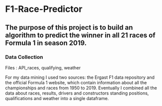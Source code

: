 # F1-Race-Predictor
## The purpose of this project is to build an algorithm to predict the winner in all 21 races of Formula 1 in season 2019.

### Data Collection

Files : API_races, qualifying, weather

For my data mining I used two sources: the Ergast F1 data repository and the official Formula 1 website, which contain information about all the championships and races from 1950 to 2019. Eventually I combined all the data about races, results, drivers and constructors standing positions, qualifications and weather into a single dataframe.

